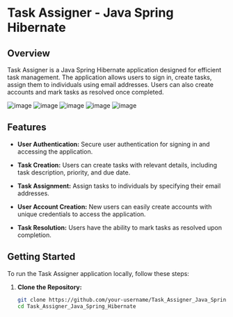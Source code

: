# Task Assigner - Java Spring Hibernate

## Overview

Task Assigner is a Java Spring Hibernate application designed for efficient task management. The application allows users to sign in, create tasks, assign them to individuals using email addresses. Users can also create accounts and mark tasks as resolved once completed.

![image](https://github.com/user-attachments/assets/a2eee8d1-6574-400f-83d2-e08cccd9c8cd)
![image](https://github.com/user-attachments/assets/1569b265-41f1-4b86-8820-21a2978f0f95)
![image](https://github.com/user-attachments/assets/5cf771c8-1f3a-4897-8a18-7cb41ef7f91d)
![image](https://github.com/user-attachments/assets/7c63c1c1-fed3-4909-a863-2e71333ef4fd)
![image](https://github.com/user-attachments/assets/f59391a3-c897-48d3-9f1d-2cb5ec25197d)



## Features

- **User Authentication:**
  Secure user authentication for signing in and accessing the application.

- **Task Creation:**
  Users can create tasks with relevant details, including task description, priority, and due date.

- **Task Assignment:**
  Assign tasks to individuals by specifying their email addresses.

- **User Account Creation:**
  New users can easily create accounts with unique credentials to access the application.

- **Task Resolution:**
  Users have the ability to mark tasks as resolved upon completion.

## Getting Started

To run the Task Assigner application locally, follow these steps:

1. **Clone the Repository:**
   ```bash
   git clone https://github.com/your-username/Task_Assigner_Java_Spring_Hibernate.git
   cd Task_Assigner_Java_Spring_Hibernate
